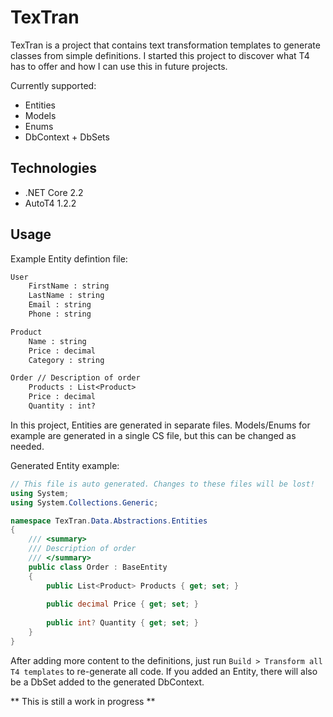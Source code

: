# TexTran

TexTran is a project that contains text transformation templates to generate classes from simple definitions. I started this project to discover what T4 has to offer and how I can use this in future projects.

Currently supported: 
- Entities
- Models
- Enums
- DbContext + DbSets

## Technologies

- .NET Core 2.2
- AutoT4 1.2.2

## Usage

Example Entity defintion file:

``` txt
User
	FirstName : string
	LastName : string
	Email : string
	Phone : string

Product
	Name : string
	Price : decimal
	Category : string

Order // Description of order
	Products : List<Product>
	Price : decimal
	Quantity : int?
```

In this project, Entities are generated in separate files. 
Models/Enums for example are generated in a single CS file, but this can be changed as needed.

Generated Entity example:
``` csharp
// This file is auto generated. Changes to these files will be lost! 
using System;
using System.Collections.Generic;

namespace TexTran.Data.Abstractions.Entities
{
	/// <summary>
	/// Description of order
	/// </summary>
	public class Order : BaseEntity
	{
		public List<Product> Products { get; set; }
		
		public decimal Price { get; set; }
		
		public int? Quantity { get; set; }
	}
}
```
After adding more content to the definitions, just run `Build > Transform all T4 templates` to re-generate all code. If you added an Entity, there will also be a DbSet<Entity> added to the generated DbContext.
	
** This is still a work in progress **
